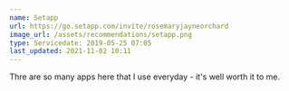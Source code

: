 ```yaml
---
name: Setapp
url: https://go.setapp.com/invite/rosemaryjayneorchard
image_url: /assets/recommendations/setapp.png
type: Servicedate: 2019-05-25 07:05
last_updated: 2021-11-02 10:11
---
```

Thre are so many apps here that I use everyday - it's well worth it to me.